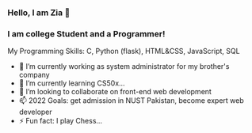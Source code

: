 ### Hello, I am Zia 👋

### I am college Student and a Programmer!

My Programming Skills: C, Python (flask), HTML&CSS, JavaScript, SQL

<!--
**ziabinumer/ziabinumer** is a ✨ _special_ ✨ repository because its `README.md` (this file) appears on your GitHub profile. -->


- 🔭 I’m currently working as system administrator for my brother's company
- 🌱 I’m currently learning CS50x...
- 👯 I’m looking to collaborate on front-end web development
- 📫 2022 Goals: get admission in NUST Pakistan, become expert web developer
- ⚡ Fun fact: I play Chess...






